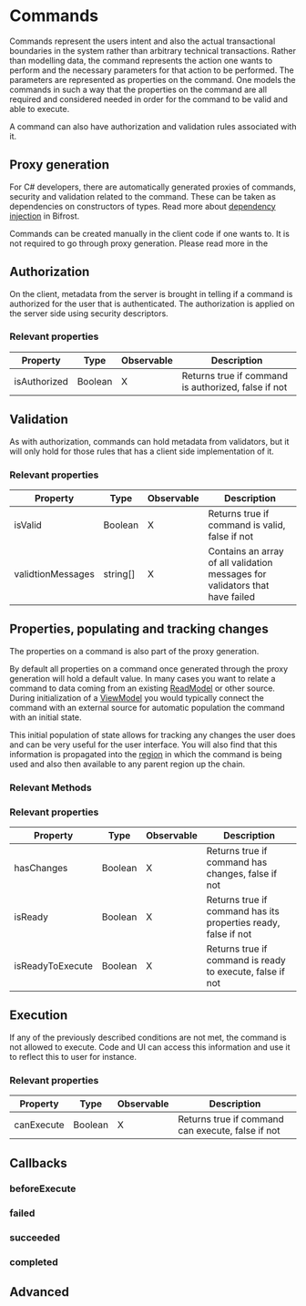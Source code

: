 # Commands

Commands represent the users intent and also the actual transactional boundaries in the system rather than arbitrary technical transactions.
Rather than modelling data, the command represents the action one wants to perform and the necessary
parameters for that action to be performed. The parameters are represented as properties on the command.
One models the commands in such a way that the properties on the command are all required and considered needed in order for the command
to be valid and able to execute.

A command can also have authorization and validation rules associated with it.

## Proxy generation

For C# developers, there are automatically generated proxies of commands, security and validation related to the command.
These can be taken as dependencies on constructors of types. Read more about [dependency injection](../dependencyInjection.md) in Bifrost.

Commands can be created manually in the client code if one wants to. It is not required to go through proxy generation. 
Please read more in the 


## Authorization

On the client, metadata from the server is brought in telling if a command is authorized for the user
that is authenticated. The authorization is applied on the server side using security descriptors.

### Relevant properties

| Property     | Type    | Observable | Description                                         |
| ------------ | ------- | ---------- | --------------------------------------------------- |
| isAuthorized | Boolean | X          | Returns true if command is authorized, false if not |

## Validation

As with authorization, commands can hold metadata from validators, but it will only hold for those rules that has a client side implementation of it.

### Relevant properties

| Property          | Type     | Observable | Description                                                                  |
| ----------------- | -------- | ---------- | ---------------------------------------------------------------------------- |
| isValid           | Boolean  | X          | Returns true if command is valid, false if not                               |
| validtionMessages | string[] | X          | Contains an array of all validation messages for validators that have failed |

## Properties, populating and tracking changes

The properties on a command is also part of the proxy generation. 


By default all properties on a command once generated through the proxy generation will hold a default value.
In many cases you want to relate a command to data coming from an existing [ReadModel](../readModel.md) or other source.
During initialization of a [ViewModel](../viewModels.md) you would typically connect the command with an external source
for automatic population the command with an initial state.

This initial population of state allows for tracking any changes the user does and can be very useful for the user interface.
You will also find that this information is propagated into the [region](../regions.md) in which the command is being used and also
then available to any parent region up the chain.

### Relevant Methods

### Relevant properties

| Property         | Type    | Observable | Description                                                    |
| ---------------- | ------- | ---------- | -------------------------------------------------------------- |
| hasChanges       | Boolean | X          | Returns true if command has changes, false if not              |
| isReady          | Boolean | X          | Returns true if command has its properties ready, false if not |
| isReadyToExecute | Boolean | X          | Returns true if command is ready to execute, false if not      |

## Execution

If any of the previously described conditions are not met, the command is not allowed to execute. 
Code and UI can access this information and use it to reflect this to user for instance.

### Relevant properties

| Property     | Type    | Observable | Description                                       |
| ------------ | ------- | ---------- | ------------------------------------------------- |
| canExecute   | Boolean | X          | Returns true if command can execute, false if not |


## Callbacks

### beforeExecute

### failed

### succeeded

### completed

## Advanced
